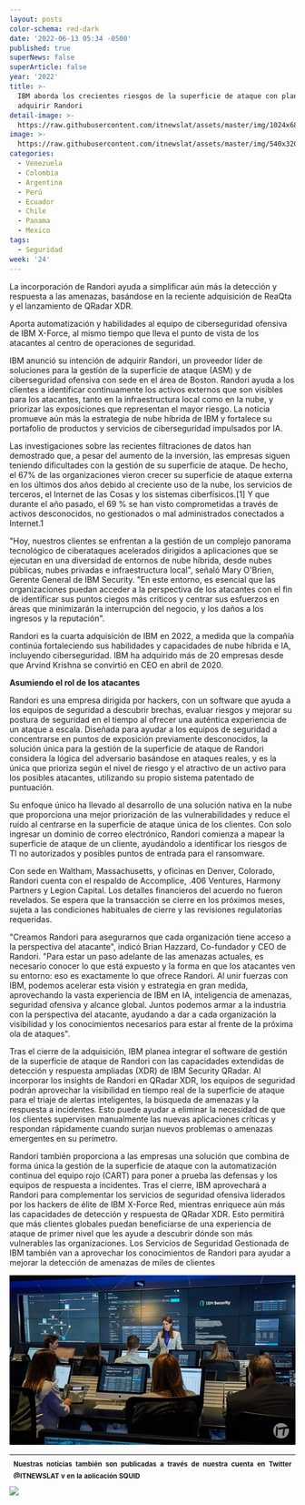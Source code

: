 ```yaml
---
layout: posts
color-schema: red-dark
date: '2022-06-13 05:34 -0500'
published: true
superNews: false
superArticle: false
year: '2022'
title: >-
  IBM aborda los crecientes riesgos de la superficie de ataque con planes para
  adquirir Randori
detail-image: >-
  https://raw.githubusercontent.com/itnewslat/assets/master/img/1024x680/ibm-security-g.jpg
image: >-
  https://raw.githubusercontent.com/itnewslat/assets/master/img/540x320/ibm-security-p.jpg
categories:
  - Venezuela
  - Colombia
  - Argentina
  - Perú
  - Ecuador
  - Chile
  - Panama
  - Mexico
tags:
  - Seguridad
week: '24'
---
```

La incorporación de Randori ayuda a simplificar aún más la detección y respuesta a las amenazas, basándose en la reciente adquisición de ReaQta y el lanzamiento de QRadar XDR.

Aporta automatización y habilidades al equipo de ciberseguridad ofensiva de IBM X-Force, al mismo tiempo que lleva el punto de vista de los atacantes al centro de operaciones de seguridad.

IBM anunció su intención de adquirir Randori, un proveedor líder de soluciones para la gestión de la superficie de ataque (ASM) y de ciberseguridad ofensiva con sede en el área de Boston. Randori ayuda a los clientes a identificar continuamente los activos externos que son visibles para los atacantes, tanto en la infraestructura local como en la nube, y priorizar las exposiciones que representan el mayor riesgo. La noticia promueve aún más la estrategia de nube híbrida de IBM y fortalece su portafolio de productos y servicios de ciberseguridad impulsados por IA.
 
Las investigaciones sobre las recientes filtraciones de datos han demostrado que, a pesar del aumento de la inversión, las empresas siguen teniendo dificultades con la gestión de su superficie de ataque. De hecho, el 67% de las organizaciones vieron crecer su superficie de ataque externa en los últimos dos años debido al creciente uso de la nube, los servicios de terceros, el Internet de las Cosas y los sistemas ciberfísicos.[1] Y que durante el año pasado, el 69 % se han visto comprometidas a través de activos desconocidos, no gestionados o mal administrados conectados a Internet.1
 
"Hoy, nuestros clientes se enfrentan a la gestión de un complejo panorama tecnológico de ciberataques acelerados dirigidos a aplicaciones que se ejecutan en una diversidad de entornos de nube híbrida, desde nubes públicas, nubes privadas e infraestructura local", señaló Mary O'Brien, Gerente General de IBM Security. "En este entorno, es esencial que las organizaciones puedan acceder a la perspectiva de los atacantes con el fin de identificar sus puntos ciegos más críticos y centrar sus esfuerzos en áreas que minimizarán la interrupción del negocio, y los daños a los ingresos y la reputación".
 
Randori es la cuarta adquisición de IBM en 2022, a medida que la compañía continúa fortaleciendo sus habilidades y capacidades de nube híbrida e IA, incluyendo ciberseguridad. IBM ha adquirido más de 20 empresas desde que Arvind Krishna se convirtió en CEO en abril de 2020.
 
**Asumiendo el rol de los atacantes**

Randori es una empresa dirigida por hackers, con un software que ayuda a los equipos de seguridad a descubrir brechas, evaluar riesgos y mejorar su postura de seguridad en el tiempo al ofrecer una auténtica experiencia de un ataque a escala. Diseñada para ayudar a los equipos de seguridad a concentrarse en puntos de exposición previamente desconocidos, la solución única para la gestión de la superficie de ataque de Randori considera la lógica del adversario basándose en ataques reales, y es la única que prioriza según el nivel de riesgo y el atractivo de un activo para los posibles atacantes, utilizando su propio sistema patentado de puntuación.
 
Su enfoque único ha llevado al desarrollo de una solución nativa en la nube que proporciona una mejor priorización de las vulnerabilidades y reduce el ruido al centrarse en la superficie de ataque única de los clientes. Con solo ingresar un dominio de correo electrónico, Randori comienza a mapear la superficie de ataque de un cliente, ayudándolo a identificar los riesgos de TI no autorizados y posibles puntos de entrada para el ransomware.
 
Con sede en Waltham, Massachusetts, y oficinas en Denver, Colorado, Randori cuenta con el respaldo de Accomplice, .406 Ventures, Harmony Partners y Legion Capital. Los detalles financieros del acuerdo no fueron revelados. Se espera que la transacción se cierre en los próximos meses, sujeta a las condiciones habituales de cierre y las revisiones regulatorias requeridas.
 
"Creamos Randori para asegurarnos que cada organización tiene acceso a la perspectiva del atacante", indicó Brian Hazzard, Co-fundador y CEO de Randori. "Para estar un paso adelante de las amenazas actuales, es necesario conocer lo que está expuesto y la forma en que los atacantes ven su entorno: eso es exactamente lo que ofrece Randori. Al unir fuerzas con IBM, podemos acelerar esta visión y estrategia en gran medida, aprovechando la vasta experiencia de IBM en IA, inteligencia de amenazas, seguridad ofensiva y alcance global. Juntos podemos armar a la industria con la perspectiva del atacante, ayudando a dar a cada organización la visibilidad y los conocimientos necesarios para estar al frente de la próxima ola de ataques".
 
Tras el cierre de la adquisición, IBM planea integrar el software de gestión de la superficie de ataque de Randori con las capacidades extendidas de detección y respuesta ampliadas (XDR) de IBM Security QRadar. Al incorporar los insights de Randori en QRadar XDR, los equipos de seguridad podrán aprovechar la visibilidad en tiempo real de la superficie de ataque para el triaje de alertas inteligentes, la búsqueda de amenazas y la respuesta a incidentes. Esto puede ayudar a eliminar la necesidad de que los clientes supervisen manualmente las nuevas aplicaciones críticas y respondan rápidamente cuando surjan nuevos problemas o amenazas emergentes en su perímetro.
 
Randori también proporciona a las empresas una solución que combina de forma única la gestión de la superficie de ataque con la automatización continua del equipo rojo (CART) para poner a prueba las defensas y los equipos de respuesta a incidentes. Tras el cierre, IBM aprovechará a Randori para complementar los servicios de seguridad ofensiva liderados por los hackers de élite de IBM X-Force Red, mientras enriquece aún más las capacidades de detección y respuesta de QRadar XDR. Esto permitirá que más clientes globales puedan beneficiarse de una experiencia de ataque de primer nivel que les ayude a descubrir dónde son más vulnerables las organizaciones. Los Servicios de Seguridad Gestionada de IBM también van a aprovechar los conocimientos de Randori para ayudar a mejorar la detección de amenazas de miles de clientes

![](https://raw.githubusercontent.com/itnewslat/assets/master/img/540x320/ibm-security-p.jpg)

<table style="height: 42px;" width="569">
<tbody>
<tr>
<td style="text-align: justify;"><sub><strong>Nuestras noticias también son publicadas a través de nuestra cuenta en Twitter <a href="https://twitter.com/itnewslat?lang=es">@ITNEWSLAT</a> y en la aplicación <a href="https://squidapp.co/en/">SQUID</a></strong></sub></td>
</tr>
</tbody>
</table>

<img src="https://tracker.metricool.com/c3po.jpg?hash=56f88a41e39ab42c063cc51676587a04"/>